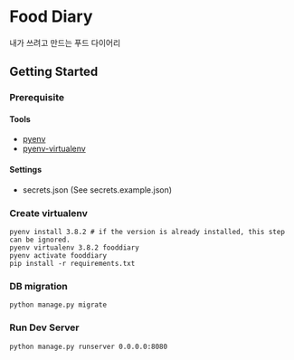 # Food Diary

내가 쓰려고 만드는 푸드 다이어리

## Getting Started

### Prerequisite

#### Tools

- [pyenv](https://github.com/pyenv/pyenv#installation)
- [pyenv-virtualenv](https://github.com/pyenv/pyenv-virtualenv#installation)

#### Settings

- secrets.json (See secrets.example.json)




### Create virtualenv

```
pyenv install 3.8.2 # if the version is already installed, this step can be ignored.
pyenv virtualenv 3.8.2 fooddiary
pyenv activate fooddiary
pip install -r requirements.txt
```

### DB migration

```
python manage.py migrate
```

### Run Dev Server

```
python manage.py runserver 0.0.0.0:8080
```